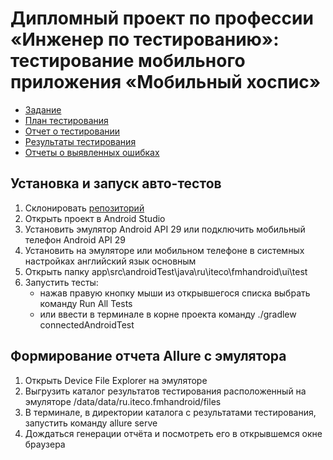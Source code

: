 # Дипломный проект по профессии «Инженер по тестированию»: тестирование мобильного приложения «Мобильный хоспис»

- [Задание](https://github.com/netology-code/qamid-diplom)
- [План тестирования](https://github.com/HeavensFeel03/Diplom03/blob/main/docs/Plan.md)
- [Отчет о тестировании](https://github.com/HeavensFeel03/Diplom03/blob/main/docs/Result.md)
- [Результаты тестирования](https://github.com/HeavensFeel03/Diplom03/blob/main/docs/allure-results.zip)
- [Отчеты о выявленных ошибках](https://github.com/HeavensFeel03/Diplom03/issues)



## Установка и запуск авто-тестов
1. Склонировать [репозиторий](https://github.com/HeavensFeel03/Diplom03)
2. Открыть проект в Android Studio
3. Установить эмулятор Android API 29 или подключить мобильный телефон Android API 29
4. Установить на эмуляторе или мобильном телефоне в системных настройках английский язык основным
5. Открыть папку app\src\androidTest\java\ru\iteco\fmhandroid\ui\test
6. Запустить тесты:
   - нажав правую кнопку мыши из открывшегося списка выбрать команду Run All Tests
   - или ввести в терминале в корне проекта команду ./gradlew connectedAndroidTest

## Формирование отчета Allure с эмулятора
1. Открыть Device File Explorer на эмуляторе
2. Выгрузить каталог результатов тестирования расположенный на эмуляторе /data/data/ru.iteco.fmhandroid/files
3. В терминале, в директории  каталога с результатами тестирования, запустить команду allure serve
4. Дождаться генерации отчёта и посмотреть его в открывшемся окне браузера
